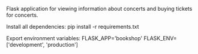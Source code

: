 Flask application for viewing information about concerts and buying tickets for concerts.

Install all dependencies:
pip install -r requirements.txt

Export environment variables:
FLASK_APP='bookshop'
FLASK_ENV=['development', 'production']
